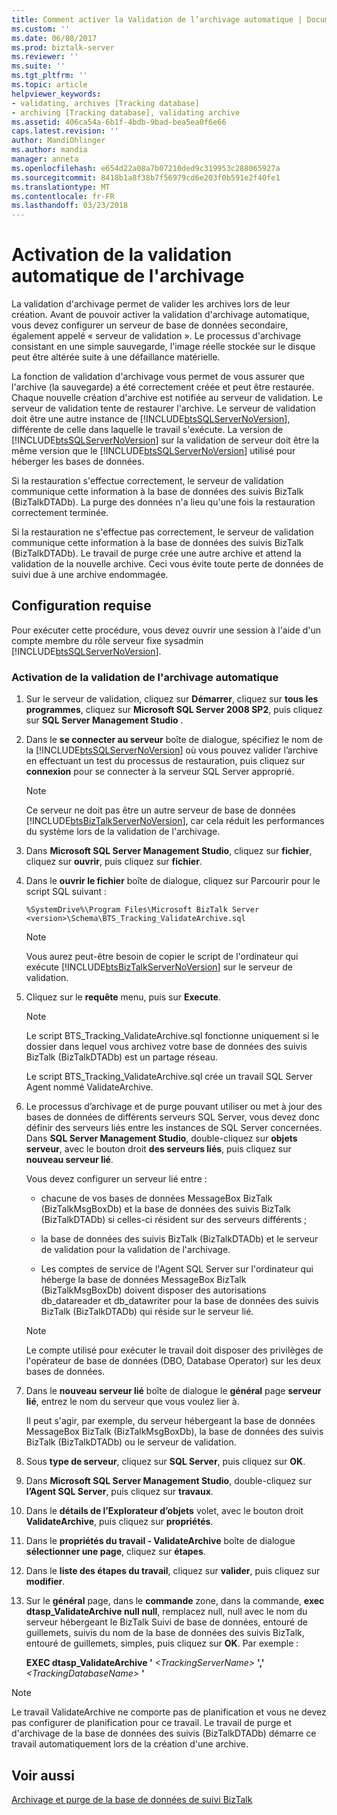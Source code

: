 ```yaml
---
title: Comment activer la Validation de l’archivage automatique | Documents Microsoft
ms.custom: ''
ms.date: 06/08/2017
ms.prod: biztalk-server
ms.reviewer: ''
ms.suite: ''
ms.tgt_pltfrm: ''
ms.topic: article
helpviewer_keywords:
- validating, archives [Tracking database]
- archiving [Tracking database], validating archive
ms.assetid: 406ca54a-6b1f-4bdb-9bad-bea5ea0f6e66
caps.latest.revision: ''
author: MandiOhlinger
ms.author: mandia
manager: anneta
ms.openlocfilehash: e654d22a08a7b07210ded9c319953c288065927a
ms.sourcegitcommit: 8418b1a8f38b7f56979cd6e203f0b591e2f40fe1
ms.translationtype: MT
ms.contentlocale: fr-FR
ms.lasthandoff: 03/23/2018
---
```

# <a name="how-to-enable-automatic-archive-validation"></a>Activation de la validation automatique de l'archivage
La validation d'archivage permet de valider les archives lors de leur création. Avant de pouvoir activer la validation d'archivage automatique, vous devez configurer un serveur de base de données secondaire, également appelé « serveur de validation ». Le processus d'archivage consistant en une simple sauvegarde, l'image réelle stockée sur le disque peut être altérée suite à une défaillance matérielle.  
  
 La fonction de validation d'archivage vous permet de vous assurer que l'archive (la sauvegarde) a été correctement créée et peut être restaurée. Chaque nouvelle création d'archive est notifiée au serveur de validation. Le serveur de validation tente de restaurer l'archive. Le serveur de validation doit être une autre instance de [!INCLUDE[btsSQLServerNoVersion](../includes/btssqlservernoversion-md.md)], différente de celle dans laquelle le travail s'exécute. La version de [!INCLUDE[btsSQLServerNoVersion](../includes/btssqlservernoversion-md.md)] sur la validation de serveur doit être la même version que le [!INCLUDE[btsSQLServerNoVersion](../includes/btssqlservernoversion-md.md)] utilisé pour héberger les bases de données.  
  
 Si la restauration s'effectue correctement, le serveur de validation communique cette information à la base de données des suivis BizTalk (BizTalkDTADb). La purge des données n'a lieu qu'une fois la restauration correctement terminée.  
  
 Si la restauration ne s'effectue pas correctement, le serveur de validation communique cette information à la base de données des suivis BizTalk (BizTalkDTADb). Le travail de purge crée une autre archive et attend la validation de la nouvelle archive. Ceci vous évite toute perte de données de suivi due à une archive endommagée.  
  
## <a name="prerequisites"></a>Configuration requise  
 Pour exécuter cette procédure, vous devez ouvrir une session à l'aide d'un compte membre du rôle serveur fixe sysadmin [!INCLUDE[btsSQLServerNoVersion](../includes/btssqlservernoversion-md.md)].  
  
### <a name="to-enable-automatic-archive-validation"></a>Activation de la validation de l'archivage automatique  
  
1.  Sur le serveur de validation, cliquez sur **Démarrer**, cliquez sur **tous les programmes**, cliquez sur **Microsoft SQL Server 2008 SP2**, puis cliquez sur **SQL Server Management Studio** .  
  
2.  Dans le **se connecter au serveur** boîte de dialogue, spécifiez le nom de la [!INCLUDE[btsSQLServerNoVersion](../includes/btssqlservernoversion-md.md)] où vous pouvez valider l’archive en effectuant un test du processus de restauration, puis cliquez sur **connexion** pour se connecter à la serveur SQL Server approprié.  
  
    > [!NOTE]
    >  Ce serveur ne doit pas être un autre serveur de base de données [!INCLUDE[btsBizTalkServerNoVersion](../includes/btsbiztalkservernoversion-md.md)], car cela réduit les performances du système lors de la validation de l'archivage.  
  
3.  Dans **Microsoft SQL Server Management Studio**, cliquez sur **fichier**, cliquez sur **ouvrir**, puis cliquez sur **fichier**.  
  
4.  Dans le **ouvrir le fichier** boîte de dialogue, cliquez sur Parcourir pour le script SQL suivant :  
  
    ```  
    %SystemDrive%\Program Files\Microsoft BizTalk Server <version>\Schema\BTS_Tracking_ValidateArchive.sql  
    ```  
  
    > [!NOTE]
    >  Vous aurez peut-être besoin de copier le script de l'ordinateur qui exécute [!INCLUDE[btsBizTalkServerNoVersion](../includes/btsbiztalkservernoversion-md.md)] sur le serveur de validation.  
  
5.  Cliquez sur le **requête** menu, puis sur **Execute**.  
  
    > [!NOTE]
    >  Le script BTS_Tracking_ValidateArchive.sql fonctionne uniquement si le dossier dans lequel vous archivez votre base de données des suivis BizTalk (BizTalkDTADb) est un partage réseau.  
  
     Le script BTS_Tracking_ValidateArchive.sql crée un travail SQL Server Agent nommé ValidateArchive.  
  
6.  Le processus d’archivage et de purge pouvant utiliser ou met à jour des bases de données de différents serveurs SQL Server, vous devez donc définir des serveurs liés entre les instances de SQL Server concernées. Dans **SQL Server Management Studio**, double-cliquez sur **objets serveur**, avec le bouton droit **des serveurs liés**, puis cliquez sur **nouveau serveur lié**.  
  
     Vous devez configurer un serveur lié entre :  
  
    -   chacune de vos bases de données MessageBox BizTalk (BizTalkMsgBoxDb) et la base de données des suivis BizTalk (BizTalkDTADb) si celles-ci résident sur des serveurs différents ;  
  
    -   la base de données des suivis BizTalk (BizTalkDTADb) et le serveur de validation pour la validation de l'archivage.  
  
    -   Les comptes de service de l'Agent SQL Server sur l'ordinateur qui héberge la base de données MessageBox BizTalk (BizTalkMsgBoxDb) doivent disposer des autorisations db_datareader et db_datawriter pour la base de données des suivis BizTalk (BizTalkDTADb) qui réside sur le serveur lié.  
  
    > [!NOTE]
    >  Le compte utilisé pour exécuter le travail doit disposer des privilèges de l'opérateur de base de données (DBO, Database Operator) sur les deux bases de données.  
  
7.  Dans le **nouveau serveur lié** boîte de dialogue le **général** page **serveur lié**, entrez le nom du serveur que vous voulez lier à.  
  
     Il peut s'agir, par exemple, du serveur hébergeant la base de données MessageBox BizTalk (BizTalkMsgBoxDb), la base de données des suivis BizTalk (BizTalkDTADb) ou le serveur de validation.  
  
8.  Sous **type de serveur**, cliquez sur **SQL Server**, puis cliquez sur **OK**.  
  
9. Dans **Microsoft SQL Server Management Studio**, double-cliquez sur **l’Agent SQL Server**, puis cliquez sur **travaux**.  
  
10. Dans le **détails de l’Explorateur d’objets** volet, avec le bouton droit **ValidateArchive**, puis cliquez sur **propriétés**.  
  
11. Dans le **propriétés du travail - ValidateArchive** boîte de dialogue **sélectionner une page**, cliquez sur **étapes**.  
  
12. Dans le **liste des étapes du travail**, cliquez sur **valider**, puis cliquez sur **modifier**.  
  
13. Sur le **général** page, dans le **commande** zone, dans la commande, **exec dtasp_ValidateArchive null null**, remplacez null, null avec le nom du serveur hébergeant le BizTalk Suivi de base de données, entouré de guillemets, suivis du nom de la base de données des suivis BizTalk, entouré de guillemets, simples, puis cliquez sur **OK**. Par exemple :  
  
     **EXEC dtasp_ValidateArchive '** *\<TrackingServerName\>* **','** *\<TrackingDatabaseName\>* **'**  
  
> [!NOTE]
>  Le travail ValidateArchive ne comporte pas de planification et vous ne devez pas configurer de planification pour ce travail. Le travail de purge et d'archivage de la base de données des suivis (BizTalkDTADb) démarre ce travail automatiquement lors de la création d'une archive.  
  
## <a name="see-also"></a>Voir aussi  
 [Archivage et purge de la base de données de suivi BizTalk](../core/archiving-and-purging-the-biztalk-tracking-database.md)